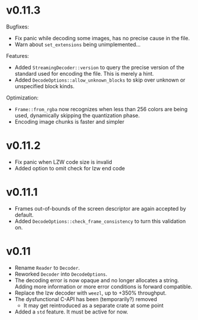 # v0.11.3

Bugfixes:
- Fix panic while decoding some images, has no precise cause in the file.
- Warn about `set_extensions` being unimplemented...

Features:
- Added `StreamingDecoder::version` to query the precise version of the
  standard used for encoding the file. This is merely a hint.
- Added `DecodeOptions::allow_unknown_blocks` to skip over unknown or
  unspecified block kinds.

Optimization:
- `Frame::from_rgba` now recognizes when less than 256 colors are being used,
  dynamically skipping the quantization phase.
- Encoding image chunks is faster and simpler 


# v0.11.2

- Fix panic when LZW code size is invalid
- Added option to omit check for lzw end code

# v0.11.1

- Frames out-of-bounds of the screen descriptor are again accepted by default.
- Added `DecodeOptions::check_frame_consistency` to turn this validation on.

# v0.11

- Rename `Reader` to `Decoder`.
- Reworked `Decoder` into `DecodeOptions`.
- The decoding error is now opaque and no longer allocates a string. Adding
  more information or more error conditions is forward compatible.
- Replace the lzw decoder with `weezl`, up to +350% throughput.
- The dysfunctional C-API has been (temporarily?) removed
  - It may get reintroduced as a separate crate at some point
- Added a `std` feature. It must be active for now.
